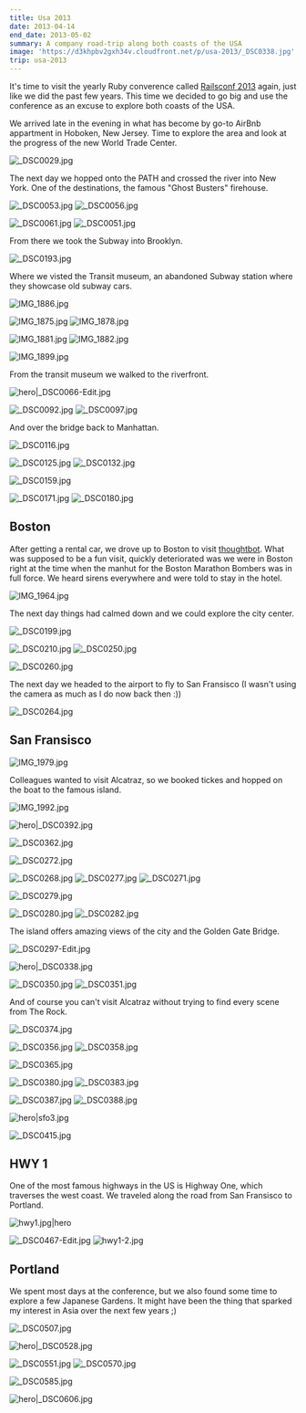 ```yaml
---
title: Usa 2013
date: 2013-04-14
end_date: 2013-05-02
summary: A company road-trip along both coasts of the USA
image: 'https://d3khpbv2gxh34v.cloudfront.net/p/usa-2013/_DSC0338.jpg'
trip: usa-2013
---
```


It's time to visit the yearly Ruby converence called [Railsconf 2013](https://railsconf.com/) again, just like we did the past few years. This time we decided to go big and use the conference as an excuse to explore both coasts of the USA.

We arrived late in the evening in what has become by go-to AirBnb appartment in Hoboken, New Jersey. Time to explore the area and look at the progress of the new World Trade Center.

![_DSC0029.jpg](https://d3khpbv2gxh34v.cloudfront.net/p/usa-2013/_DSC0029-360.jpg "1.71")

The next day we hopped onto the PATH and crossed the river into New York. One of the destinations, the famous "Ghost Busters" firehouse.

![_DSC0053.jpg](https://d3khpbv2gxh34v.cloudfront.net/p/usa-2013/_DSC0053-360.jpg "1.51")
![_DSC0056.jpg](https://d3khpbv2gxh34v.cloudfront.net/p/usa-2013/_DSC0056-360.jpg "0.66")

![_DSC0061.jpg](https://d3khpbv2gxh34v.cloudfront.net/p/usa-2013/_DSC0061-360.jpg "1.51")
![_DSC0051.jpg](https://d3khpbv2gxh34v.cloudfront.net/p/usa-2013/_DSC0051-360.jpg "1.51")

From there we took the Subway into Brooklyn.

![_DSC0193.jpg](https://d3khpbv2gxh34v.cloudfront.net/p/usa-2013/_DSC0193-360.jpg "1.51")

Where we visted the Transit museum, an abandoned Subway station where they showcase old subway cars.

![IMG_1886.jpg](https://d3khpbv2gxh34v.cloudfront.net/p/usa-2013/IMG_1886-360.jpg)

![IMG_1875.jpg](https://d3khpbv2gxh34v.cloudfront.net/p/usa-2013/IMG_1875-360.jpg)
![IMG_1878.jpg](https://d3khpbv2gxh34v.cloudfront.net/p/usa-2013/IMG_1878-360.jpg)

![IMG_1881.jpg](https://d3khpbv2gxh34v.cloudfront.net/p/usa-2013/IMG_1881-360.jpg)
![IMG_1882.jpg](https://d3khpbv2gxh34v.cloudfront.net/p/usa-2013/IMG_1882-360.jpg)

![IMG_1899.jpg](https://d3khpbv2gxh34v.cloudfront.net/p/usa-2013/IMG_1899-360.jpg)

From the transit museum we walked to the riverfront.

![hero|_DSC0066-Edit.jpg](https://d3khpbv2gxh34v.cloudfront.net/p/usa-2013/_DSC0066-Edit-360.jpg "2.92")

![_DSC0092.jpg](https://d3khpbv2gxh34v.cloudfront.net/p/usa-2013/_DSC0092-360.jpg "1.51")
![_DSC0097.jpg](https://d3khpbv2gxh34v.cloudfront.net/p/usa-2013/_DSC0097-360.jpg "0.66")

And over the bridge back to Manhattan.

![_DSC0116.jpg](https://d3khpbv2gxh34v.cloudfront.net/p/usa-2013/_DSC0116-360.jpg "1.51")

![_DSC0125.jpg](https://d3khpbv2gxh34v.cloudfront.net/p/usa-2013/_DSC0125-360.jpg "0.66")
![_DSC0132.jpg](https://d3khpbv2gxh34v.cloudfront.net/p/usa-2013/_DSC0132-360.jpg "1.51")


![_DSC0159.jpg](https://d3khpbv2gxh34v.cloudfront.net/p/usa-2013/_DSC0159-360.jpg "1.51")

![_DSC0171.jpg](https://d3khpbv2gxh34v.cloudfront.net/p/usa-2013/_DSC0171-360.jpg "0.66")
![_DSC0180.jpg](https://d3khpbv2gxh34v.cloudfront.net/p/usa-2013/_DSC0180-360.jpg "1.51")

## Boston

After getting a rental car, we drove up to Boston to visit [thoughtbot](https://thoughtbot.com/). What was supposed to be a fun visit, quickly deteriorated was we were in Boston right at the time when the manhut for the Boston Marathon Bombers was in full force. We heard sirens everywhere and were told to stay in the hotel.

![IMG_1964.jpg](https://d3khpbv2gxh34v.cloudfront.net/p/usa-2013/IMG_1964-360.jpg)

The next day things had calmed down and we could explore the city center.


![_DSC0199.jpg](https://d3khpbv2gxh34v.cloudfront.net/p/usa-2013/_DSC0199-360.jpg "1.3")


![_DSC0210.jpg](https://d3khpbv2gxh34v.cloudfront.net/p/usa-2013/_DSC0210-360.jpg "1.51")
![_DSC0250.jpg](https://d3khpbv2gxh34v.cloudfront.net/p/usa-2013/_DSC0250-360.jpg "1.51")

![_DSC0260.jpg](https://d3khpbv2gxh34v.cloudfront.net/p/usa-2013/_DSC0260-360.jpg "1.51")

The next day we headed to the airport to fly to San Fransisco (I wasn't using the camera as much as I do now back then :))

![_DSC0264.jpg](https://d3khpbv2gxh34v.cloudfront.net/p/usa-2013/_DSC0264-360.jpg "1.51")

## San Fransisco

![IMG_1979.jpg](https://d3khpbv2gxh34v.cloudfront.net/p/usa-2013/IMG_1979-360.jpg)

Colleagues wanted to visit Alcatraz, so we booked tickes and hopped on the boat to the famous island.

![IMG_1992.jpg](https://d3khpbv2gxh34v.cloudfront.net/p/usa-2013/IMG_1992-360.jpg)

![hero|_DSC0392.jpg](https://d3khpbv2gxh34v.cloudfront.net/p/usa-2013/_DSC0392-360.jpg "1.51")

![_DSC0362.jpg](https://d3khpbv2gxh34v.cloudfront.net/p/usa-2013/_DSC0362-360.jpg "1.51")

![_DSC0272.jpg](https://d3khpbv2gxh34v.cloudfront.net/p/usa-2013/_DSC0272-360.jpg "1.51")

![_DSC0268.jpg](https://d3khpbv2gxh34v.cloudfront.net/p/usa-2013/_DSC0268-360.jpg "1.51")
![_DSC0277.jpg](https://d3khpbv2gxh34v.cloudfront.net/p/usa-2013/_DSC0277-360.jpg "0.66")
![_DSC0271.jpg](https://d3khpbv2gxh34v.cloudfront.net/p/usa-2013/_DSC0271-360.jpg "1.51")

![_DSC0279.jpg](https://d3khpbv2gxh34v.cloudfront.net/p/usa-2013/_DSC0279-360.jpg "1.51")

![_DSC0280.jpg](https://d3khpbv2gxh34v.cloudfront.net/p/usa-2013/_DSC0280-360.jpg "1.51")
![_DSC0282.jpg](https://d3khpbv2gxh34v.cloudfront.net/p/usa-2013/_DSC0282-360.jpg "1.51")

The island offers amazing views of the city and the Golden Gate Bridge.

![_DSC0297-Edit.jpg](https://d3khpbv2gxh34v.cloudfront.net/p/usa-2013/_DSC0297-Edit-360.jpg "1.67")

![hero|_DSC0338.jpg](https://d3khpbv2gxh34v.cloudfront.net/p/usa-2013/_DSC0338-360.jpg "1.51")

![_DSC0350.jpg](https://d3khpbv2gxh34v.cloudfront.net/p/usa-2013/_DSC0350-360.jpg "1.51")
![_DSC0351.jpg](https://d3khpbv2gxh34v.cloudfront.net/p/usa-2013/_DSC0351-360.jpg "1.51")

And of course you can't visit Alcatraz without trying to find every scene from The Rock.

![_DSC0374.jpg](https://d3khpbv2gxh34v.cloudfront.net/p/usa-2013/_DSC0374-360.jpg "1.51")

![_DSC0356.jpg](https://d3khpbv2gxh34v.cloudfront.net/p/usa-2013/_DSC0356-360.jpg "1.61")
![_DSC0358.jpg](https://d3khpbv2gxh34v.cloudfront.net/p/usa-2013/_DSC0358-360.jpg "1.51")

![_DSC0365.jpg](https://d3khpbv2gxh34v.cloudfront.net/p/usa-2013/_DSC0365-360.jpg "1.51")


![_DSC0380.jpg](https://d3khpbv2gxh34v.cloudfront.net/p/usa-2013/_DSC0380-360.jpg "1.51")
![_DSC0383.jpg](https://d3khpbv2gxh34v.cloudfront.net/p/usa-2013/_DSC0383-360.jpg "1.51")

![_DSC0387.jpg](https://d3khpbv2gxh34v.cloudfront.net/p/usa-2013/_DSC0387-360.jpg "1.51")
![_DSC0388.jpg](https://d3khpbv2gxh34v.cloudfront.net/p/usa-2013/_DSC0388-360.jpg "1.51")

![hero|sfo3.jpg](https://d3khpbv2gxh34v.cloudfront.net/p/usa-2013/sfo3-360.jpg "3.2")

![_DSC0415.jpg](https://d3khpbv2gxh34v.cloudfront.net/p/usa-2013/_DSC0415-360.jpg "1.51")

## HWY 1

One of the most famous highways in the US is Highway One, which traverses the west coast. We traveled along the road from San Fransisco to Portland.

![hwy1.jpg|hero](https://d3khpbv2gxh34v.cloudfront.net/p/usa-2013/hwy1-360.jpg "2.14")

![_DSC0467-Edit.jpg](https://d3khpbv2gxh34v.cloudfront.net/p/usa-2013/_DSC0467-Edit-360.jpg "1.51")
![hwy1-2.jpg](https://d3khpbv2gxh34v.cloudfront.net/p/usa-2013/hwy1-2-360.jpg "1.75")

## Portland

We spent most days at the conference, but we also found some time to explore a few Japanese Gardens. It might have been the thing that sparked my interest in Asia over the next few years ;)

![_DSC0507.jpg](https://d3khpbv2gxh34v.cloudfront.net/p/usa-2013/_DSC0507-360.jpg "1.51")

![hero|_DSC0528.jpg](https://d3khpbv2gxh34v.cloudfront.net/p/usa-2013/_DSC0528-360.jpg "1.51")

![_DSC0551.jpg](https://d3khpbv2gxh34v.cloudfront.net/p/usa-2013/_DSC0551-360.jpg "1.51")
![_DSC0570.jpg](https://d3khpbv2gxh34v.cloudfront.net/p/usa-2013/_DSC0570-360.jpg "1.51")

![_DSC0585.jpg](https://d3khpbv2gxh34v.cloudfront.net/p/usa-2013/_DSC0585-360.jpg "1.51")

![hero|_DSC0606.jpg](https://d3khpbv2gxh34v.cloudfront.net/p/usa-2013/_DSC0606-360.jpg "1.51")
